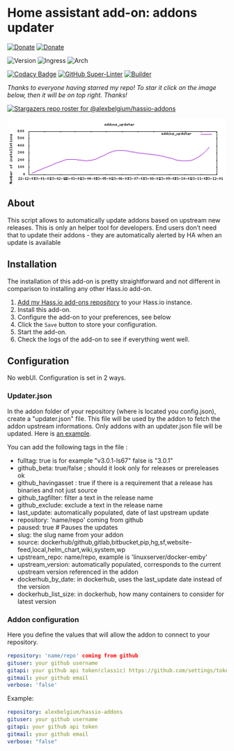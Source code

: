 # Home assistant add-on: addons updater

[![Donate][paypal-badge]](https://www.paypal.com/donate/?hosted_button_id=DZFULJZTP3UQA)
[![Donate][donation-badge]](https://www.buymeacoffee.com/alexbelgium)

![Version](https://img.shields.io/badge/dynamic/json?label=Version&query=%24.version&url=https%3A%2F%2Fraw.githubusercontent.com%2Falexbelgium%2Fhassio-addons%2Fmaster%2Faddons_updater%2Fconfig.json)
![Ingress](https://img.shields.io/badge/dynamic/json?label=Ingress&query=%24.ingress&url=https%3A%2F%2Fraw.githubusercontent.com%2Falexbelgium%2Fhassio-addons%2Fmaster%2Faddons_updater%2Fconfig.json)
![Arch](https://img.shields.io/badge/dynamic/json?color=success&label=Arch&query=%24.arch&url=https%3A%2F%2Fraw.githubusercontent.com%2Falexbelgium%2Fhassio-addons%2Fmaster%2Faddons_updater%2Fconfig.json)

[![Codacy Badge](https://app.codacy.com/project/badge/Grade/9c6cf10bdbba45ecb202d7f579b5be0e)](https://www.codacy.com/gh/alexbelgium/hassio-addons/dashboard?utm_source=github.com&utm_medium=referral&utm_content=alexbelgium/hassio-addons&utm_campaign=Badge_Grade)
[![GitHub Super-Linter](https://img.shields.io/github/actions/workflow/status/alexbelgium/hassio-addons/weekly-supelinter.yaml?label=Lint%20code%20base)](https://github.com/alexbelgium/hassio-addons/actions/workflows/weekly-supelinter.yaml)
[![Builder](https://img.shields.io/github/actions/workflow/status/alexbelgium/hassio-addons/onpush_builder.yaml?label=Builder)](https://github.com/alexbelgium/hassio-addons/actions/workflows/onpush_builder.yaml)

[donation-badge]: https://img.shields.io/badge/Buy%20me%20a%20coffee-%23d32f2f?logo=buy-me-a-coffee&style=flat&logoColor=white
[paypal-badge]: https://img.shields.io/badge/Buy%20me%20a%20coffee%20Paypal-%23d32f2f?logo=buy-me-a-coffee&style=flat&logoColor=white

_Thanks to everyone having starred my repo! To star it click on the image below, then it will be on top right. Thanks!_

[![Stargazers repo roster for @alexbelgium/hassio-addons](https://raw.githubusercontent.com/alexbelgium/hassio-addons/master/.github/stars2.svg)](https://github.com/alexbelgium/hassio-addons/stargazers)

![downloads evolution](https://raw.githubusercontent.com/alexbelgium/hassio-addons/master/addons_updater/stats.png)

## About

This script allows to automatically update addons based on upstream new releases. This is only an helper tool for developers. End users don’t need that to update their addons - they are automatically alerted by HA when an update is available

## Installation

The installation of this add-on is pretty straightforward and not different in
comparison to installing any other Hass.io add-on.

1. [Add my Hass.io add-ons repository][repository] to your Hass.io instance.
1. Install this add-on.
1. Configure the add-on to your preferences, see below
1. Click the `Save` button to store your configuration.
1. Start the add-on.
1. Check the logs of the add-on to see if everything went well.

## Configuration

No webUI. Configuration is set in 2 ways.

### Updater.json

In the addon folder of your repository (where is located you config.json), create a "updater.json" file.
This file will be used by the addon to fetch the addon upstream informations.
Only addons with an updater.json file will be updated.
Here is [an example](https://github.com/alexbelgium/hassio-addons/blob/master/arpspoof/updater.json).

You can add the following tags in the file :

- fulltag: true is for example "v3.0.1-ls67" false is "3.0.1"
- github_beta: true/false ; should it look only for releases or prereleases ok
- github_havingasset : true if there is a requirement that a release has binaries and not just source
- github_tagfilter: filter a text in the release name
- github_exclude: exclude a text in the release name
- last_update: automatically populated, date of last upstream update
- repository: 'name/repo' coming from github
- paused: true # Pauses the updates
- slug: the slug name from your addon
- source: dockerhub/github,gitlab,bitbucket,pip,hg,sf,website-feed,local,helm_chart,wiki,system,wp
- upstream_repo: name/repo, example is 'linuxserver/docker-emby'
- upstream_version: automatically populated, corresponds to the current upstream version referenced in the addon
- dockerhub_by_date: in dockerhub, uses the last_update date instead of the version
- dockerhub_list_size: in dockerhub, how many containers to consider for latest version

### Addon configuration

Here you define the values that will allow the addon to connect to your repository.

```yaml
repository: 'name/repo' coming from github
gituser: your github username
gitapi: your github api token(classic) https://github.com/settings/tokens
gitmail: your github email
verbose: 'false'
```

Example:

```yaml
repository: alexbelgium/hassio-addons
gituser: your github username
gitapi: your github api token
gitmail: your github email
verbose: "false"
```

[repository]: https://github.com/alexbelgium/hassio-addons
